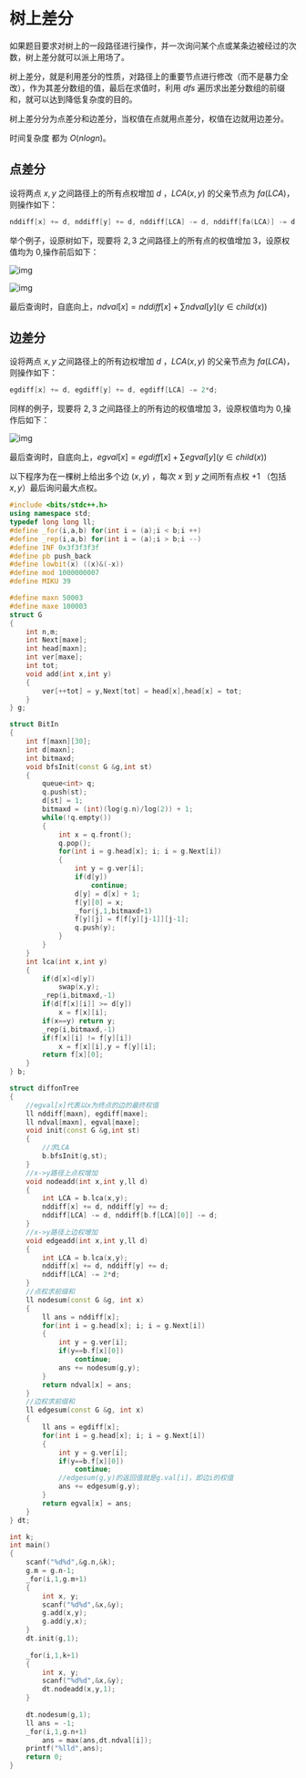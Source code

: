 # 树上差分

如果题目要求对树上的一段路径进行操作，并一次询问某个点或某条边被经过的次数，树上差分就可以派上用场了。

树上差分，就是利用差分的性质，对路径上的重要节点进行修改（而不是暴力全改），作为其差分数组的值，最后在求值时，利用 $dfs$ 遍历求出差分数组的前缀和，就可以达到降低复杂度的目的。

树上差分分为点差分和边差分，当权值在点就用点差分，权值在边就用边差分。

时间复杂度 都为 $O(nlogn)$。

## 点差分

设将两点 $x,y$ 之间路径上的所有点权增加 $d$ ，$LCA(x,y)$ 的父亲节点为 $fa(LCA)$，则操作如下：

```c++
nddiff[x] += d, nddiff[y] += d, nddiff[LCA] -= d, nddiff[fa(LCA)] -= d;
```



举个例子，设原树如下，现要将 $2,3$ 之间路径上的所有点的权值增加 $3$，设原权值均为 $0$,操作前后如下：

![img](https://cdn.luogu.org/upload/pic/64013.png)



![img](https://cdn.luogu.org/upload/pic/64016.png)

最后查询时，自底向上，$ndval[x] = nddiff[x] + \sum ndval[y](y∈child(x))$ 

## 边差分

设将两点 $x,y$ 之间路径上的所有边权增加 $d$ ，$LCA(x,y)$ 的父亲节点为 $fa(LCA)$，则操作如下：

```c++
egdiff[x] += d, egdiff[y] += d, egdiff[LCA] -= 2*d;
```



同样的例子，现要将 $2,3$ 之间路径上的所有边的权值增加 $3$，设原权值均为 $0$,操作后如下：

![img](https://cdn.luogu.org/upload/pic/64018.png)

最后查询时，自底向上，$egval[x] = egdiff[x] + \sum egval[y](y∈child(x))$ 

以下程序为在一棵树上给出多个边 $(x,y)$ ，每次 $x$ 到  $y$ 之间所有点权 $+1$ （包括 $x,y$）最后询问最大点权。

```c++
#include <bits/stdc++.h>
using namespace std;
typedef long long ll;
#define _for(i,a,b) for(int i = (a);i < b;i ++)
#define _rep(i,a,b) for(int i = (a);i > b;i --)
#define INF 0x3f3f3f3f
#define pb push_back
#define lowbit(x) ((x)&(-x))
#define mod 1000000007
#define MIKU 39

#define maxn 50003
#define maxe 100003
struct G
{
	int n,m;
	int Next[maxe];
	int head[maxn];
	int ver[maxe];
	int tot;
	void add(int x,int y)
	{
		ver[++tot] = y,Next[tot] = head[x],head[x] = tot;
	}
} g;

struct BitIn
{
	int f[maxn][30];
	int d[maxn];
	int bitmaxd;
	void bfsInit(const G &g,int st)
	{
		queue<int> q;
		q.push(st);
		d[st] = 1;
		bitmaxd = (int)(log(g.n)/log(2)) + 1;
		while(!q.empty())
		{
			int x = q.front();
			q.pop();
			for(int i = g.head[x]; i; i = g.Next[i])
			{
				int y = g.ver[i];
				if(d[y])
					continue;
				d[y] = d[x] + 1;
				f[y][0] = x;
				_for(j,1,bitmaxd+1)
				f[y][j] = f[f[y][j-1]][j-1];
				q.push(y);
			}
		}
	}
	int lca(int x,int y)
	{
		if(d[x]<d[y])
			swap(x,y);
		_rep(i,bitmaxd,-1)
		if(d[f[x][i]] >= d[y])
			x = f[x][i];
		if(x==y) return y;
		_rep(i,bitmaxd,-1)
		if(f[x][i] != f[y][i])
			x = f[x][i],y = f[y][i];
		return f[x][0];
	}
} b;

struct diffonTree
{
	//egval[x]代表以x为终点的边的最终权值 
	ll nddiff[maxn], egdiff[maxe];
	ll ndval[maxn], egval[maxe];
	void init(const G &g,int st)
	{
		//求LCA 
		b.bfsInit(g,st);
	}
	//x->y路径上点权增加 
	void nodeadd(int x,int y,ll d)
	{
		int LCA = b.lca(x,y);
		nddiff[x] += d, nddiff[y] += d;
		nddiff[LCA] -= d, nddiff[b.f[LCA][0]] -= d;
	}
	//x->y路径上边权增加 
	void edgeadd(int x,int y,ll d)
	{
		int LCA = b.lca(x,y);
		nddiff[x] += d, nddiff[y] += d;
		nddiff[LCA] -= 2*d;
	}
	//点权求前缀和 
	ll nodesum(const G &g, int x)
	{
		ll ans = nddiff[x];
		for(int i = g.head[x]; i; i = g.Next[i])
		{
			int y = g.ver[i];
			if(y==b.f[x][0])
				continue;
			ans += nodesum(g,y);
		}
		return ndval[x] = ans;
	}
	//边权求前缀和 
	ll edgesum(const G &g, int x)
	{
		ll ans = egdiff[x];
		for(int i = g.head[x]; i; i = g.Next[i])
		{
			int y = g.ver[i];
			if(y==b.f[x][0])
				continue;
			//edgesum(g,y)的返回值就是g.val[i]，即边i的权值 
			ans += edgesum(g,y);
		}
		return egval[x] = ans;
	}
} dt;

int k;
int main()
{
	scanf("%d%d",&g.n,&k);
	g.m = g.n-1;
	_for(i,1,g.m+1)
	{
		int x, y;
		scanf("%d%d",&x,&y);
		g.add(x,y);
		g.add(y,x);
	}
	dt.init(g,1);
	
	_for(i,1,k+1)
	{
		int x, y;
		scanf("%d%d",&x,&y);
		dt.nodeadd(x,y,1);
	}
	
	dt.nodesum(g,1);
	ll ans = -1;
	_for(i,1,g.n+1)
		ans = max(ans,dt.ndval[i]);
	printf("%lld",ans);
	return 0;
}
```

